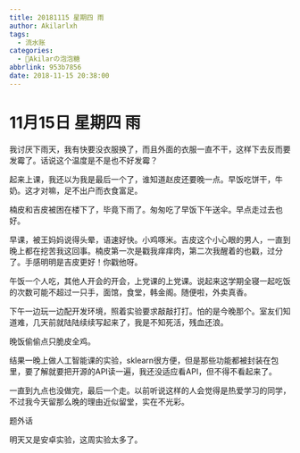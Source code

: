 ```yaml
---
title: 20181115 星期四 雨
author: Akilarlxh
tags:
  - 流水账
categories:
  - 🍬Akilarの泡泡糖
abbrlink: 953b7856
date: 2018-11-15 20:38:00
---
```

# 11月15日 星期四 雨

我讨厌下雨天，我有快要没衣服换了，而且外面的衣服一直不干，这样下去反而要发霉了。话说这个温度是不是也不好发霉？

起来上课，我还以为我是最后一个了，谁知道赵皮还要晚一点。早饭吃饼干，牛奶。这才对嘛，足不出户而衣食富足。

楠皮和吉皮被困在楼下了，毕竟下雨了。匆匆吃了早饭下午送伞。早点走过去也好。

早课，被王妈妈说得头晕，语速好快。小鸡啄米。吉皮这个小心眼的男人，一直到晚上都在挖苦我这回事。楠皮第一次是戳我痒痒肉，第二次我醒着的也戳，过分了。手感明明是吉皮更好！你戳他呀。

午饭一个人吃，其他人开会的开会，上党课的上党课。说起来这学期全寝一起吃饭的次数可能不超过一只手，面馆，食堂，韩金阁。随便啦，外卖真香。

下午一边玩一边配开发环境，照着实验要求敲敲打打。怕的是今晚那个。室友们知道难，几天前就陆陆续续写起来了，我是不知死活，残血还浪。

晚饭偷偷点只脆皮全鸡。

结果一晚上做人工智能课的实验，sklearn很方便，但是那些功能都被封装在包里，要了解就要把开源的API读一遍，我还没适应看API，但不得不看起来了。

一直到九点也没做完，最后一个走。以前听说这样的人会觉得是热爱学习的同学，不过我今天留那么晚的理由近似留堂，实在不光彩。

题外话

明天又是安卓实验，这周实验太多了。